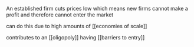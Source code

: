 An established firm cuts prices low which means new firms cannot make a profit and therefore cannot enter the market

can do this due to high amounts of [[economies of scale]]

contributes to an [[oligopoly]] having [[barriers to entry]]
